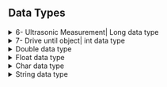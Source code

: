 ## Data Types

<details><summary>6- Ultrasonic Measurement| Long data type</summary>

### 6 Ultrasonic Measurement

### What is a long data type?
A long data type (64 bit) is used when we are dealing with numbers that are longer than that of which an int data type can handle. In addition to this, the long data type is able to process numbers from  -9, 223, 372, 036, 854, 775, 808 to 9, 223, 372, 036, 854, 775, 807. It is important for you to be aware of this as it gives you a good idea to what range of numbers this data type is able to process. In this scenario, a long data type is being used for the distance driver by the robot.

```cpp
long distance;
```

#### What is a ulong data type?

Despite not being used within this tutorial, it is ideal that you are aware of the alternative to a long data type which is still similar. This is a ulong data type, and that is another data type which can process a wider range of numbers than an int (0 to 18, 446, 744, 073, 709, 551, 615)
</details>


<details><summary>7- Drive until object| int data type</summary>

### 7- Drive until object

#### What is an int data type?
int, or integers, are the primary data type used to store numbers. However, they are not able to store as wide a range of numbers as the long data type can. The range in which the int data type can process is (–2, 147, 483, 648 to 2, 147, 483, 647), this means that it can process negative numbers, but not quite to as much as the long data type can. An int is used when we don't quite need to process a big number.

``` cpp
int speedLeft = 0;  // holds the speed of left wheels
```

#### What is a Uint data type?
A uint is used to process shorter positive numbers. A good way of being able to understand this is that it is the shorter or less capable version of the Ulong data type. This data type has a data processing range of (0 to 4, 294, 967, 295)

</details>


<details><summary>Double data type</summary>

#### Double

Double is a data type within the C coding language which has the capability of storing  8 bytes (64 bits) of memory. It helps in storing high- precision sorts of floating- point numbers or data in the computer memory. It is known as the double data type becuase it is able to store double the size of info and data in comparison to the float data type. The double data stores data from 1.7 x10 ^-308 to 2.3 x10 ^+308 numbers.



</details>


<details><summary>Float data type</summary>

#### float

Floats are another data storing value which can store up to 4 bytes (32 bits) of memory. The float data type has a number range of 1.2 x10 ^-38 to 3.4 x10^38. Float is a data type which can store floating point numbers, which are numbers that have a decimal point. Floats can store negative and positive numbers with a decimal point.

</details>


<details><summary>Char data type</summary>

#### char

The char data type is ideal for storing single character values. 

</details>


<details><summary>String data type</summary>

#### string

Typically a string is a sequence of characters which form some sort of variable.

</details>